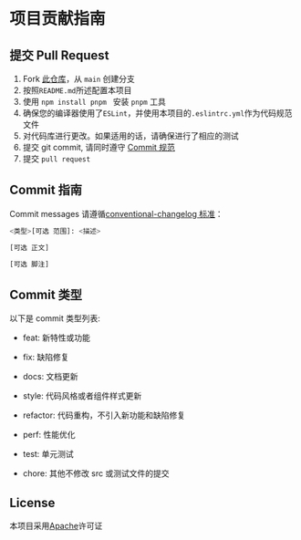 # 项目贡献指南

## 提交 Pull Request

1. Fork [此仓库](https://github.com/CCP101/visual-kg-history)，从 `main` 创建分支
2. 按照`README.md`所述配置本项目
3. 使用 `npm install pnpm ` 安装 `pnpm` 工具
4. 确保您的编译器使用了`ESLint`，并使用本项目的`.eslintrc.yml`作为代码规范文件
5. 对代码库进行更改。如果适用的话，请确保进行了相应的测试
6. 提交 git commit, 请同时遵守 [Commit 规范](#commit-指南)
7. 提交 `pull request`

## Commit 指南

Commit messages 请遵循[conventional-changelog 标准](https://www.conventionalcommits.org/en/v1.0.0/)：

```bash
<类型>[可选 范围]: <描述>

[可选 正文]

[可选 脚注]

```

## Commit 类型

以下是 commit 类型列表:

- feat: 新特性或功能

- fix: 缺陷修复

- docs: 文档更新

- style: 代码风格或者组件样式更新

- refactor: 代码重构，不引入新功能和缺陷修复

- perf: 性能优化

- test: 单元测试

- chore: 其他不修改 src 或测试文件的提交


## License

本项目采用[Apache](./license)许可证
